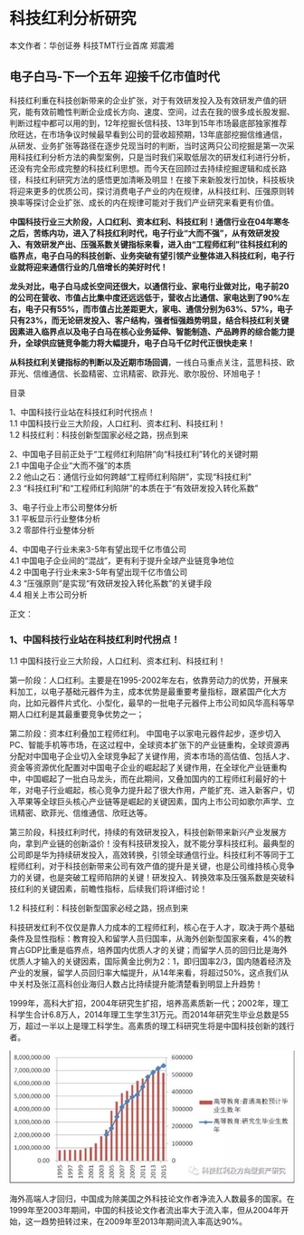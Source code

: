 
# 科技红利分析研究

本文作者：华创证券 科技TMT行业首席 郑震湘


## 电子白马-下一个五年 迎接千亿市值时代

科技红利重在科技创新带来的企业扩张，对于有效研发投入及有效研发产值的研究，能有效前瞻性判断企业成长方向、速度、空间，过去在我的很多成长股发掘、判断过程中都可以用的到，12年挖掘长信科技、13年到15年市场最底部独家推荐欣旺达，在市场争议时候最早看到公司的营收超预期，13年底部挖掘信维通信，从研发、业务扩张等路径在逐步兑现当时的判断，当时这两只公司挖掘是第一次采用科技红利分析方法的典型案例，只是当时我们采取低层次的研发红利进行分析，还没有完全形成完整的科技红利思想。而今天在回顾过去持续挖掘逻辑和成长路径，科技红利研究方法的感悟更加清晰及明显！在接下来新股发行加快，科技板块将迎来更多的优质公司，探讨消费电子产业的内在规律，从科技红利、压强原则转换率等探讨企业扩张、成长的内在规律可能对于我们产业研究来看更有价值。

**中国科技行业三大阶段，人口红利、资本红利、科技红利！通信行业在04年寒冬之后，苦练内功，进入了科技红利时代，电子行业“大而不强”，从有效研发投入、有效研发产出、压强系数关键指标来看，进入由“工程师红利”往科技红利的临界点，电子白马的科技创新、业务突破有望引领产业整体进入科技红利，电子行业就将迎来通信行业的几倍增长的美好时代！**

**龙头对比，电子白马成长空间还很大，以通信行业、家电行业做对比，电子前20的公司在营收、市值占比集中度还远远低于，营收占比通信、家电达到了90%左右，电子只有55%，而市值占比差距更大，家电、通信分别为63%、57%，电子只有23%，而无论研发投入、客户结构，强者恒强趋势明显，结合科技红利关键因素进入临界点以及电子白马在核心业务延伸、智能制造、产品跨界的综合能力提升，全球供应链竞争能力将大幅提升，电子白马千亿时代正很快走来！**


**从科技红利关键指标的判断以及近期市场回调**，一线白马重点关注，蓝思科技、欧菲光、信维通信、长盈精密、立讯精密、欧菲光、歌尔股份、环旭电子！
 
目录

1、中国科技行业站在科技红利时代拐点！  
1.1 中国科技行业三大阶段，人口红利、资本红利、科技红利！  
1.2 科技红利：科技创新型国家必经之路，拐点到来  
 
2、中国电子目前正处于“工程师红利陷阱”向“科技红利”转化的关键时期  
2.1 中国电子企业“大而不强”的本质  
2.2 他山之石：通信行业如何跨越“工程师红利陷阱”，实现“科技红利”  
2.3 “科技红利”和“工程师红利陷阱”的本质在于“有效研发投入转化系数”  
 
3、电子行业上市公司整体分析  
3.1 平板显示行业整体分析  
3.2 零部件行业整体分析  
 
4、中国电子行业未来3-5年有望出现千亿市值公司  
4.1 中国电子企业间的“混战”，更有利于提升全球产业链竞争地位  
4.2 中国电子行业未来3-5年有望出现千亿市值公司  
4.3 “压强原则”是实现“有效研发投入转化系数”的关键手段  
4.4 相关上市公司分析
 
正文：  

### 1、中国科技行业站在科技红利时代拐点！  

1.1 中国科技行业三大阶段，人口红利、资本红利、科技红利！

第一阶段：人口红利。主要是在1995-2002年左右，依靠劳动力的优势，开展来料加工，以电子基础元器件为主，成本优势是最重要考量指标，跟紧国产化大方向，比如元器件片式化、小型化，最早的一批电子元器件上市公司如风华高科等早期人口红利是其最重要竞争优势之一；

第二阶段：资本红利叠加工程师红利。 中国电子以家电元器件起步，逐步切入PC、智能手机等市场，在这过程中，全球资本扩张下的产业链重构，全球资源再分配对中国电子企业切入全球竞争起了关键作用，资本市场的高估值、包括人才、资金等资源优化配置对中国电子企业的崛起起了关键作用，在全球化产业链重构中，中国崛起了一批白马龙头，而在此期间，又叠加国内的工程师红利最好的十年，对电子行业崛起，核心竞争力提升起了很大作用，产能扩充、进入新客户，切入苹果等全球巨头核心产业链等是崛起的关键因素，国内上市公司如歌尔声学、立讯精密、欧菲光、信维通信、欣旺达等。

第三阶段，科技红利时代，持续的有效研发投入，科技创新带来新兴产业发展方向，拿到产业链的创新溢价！没有科技研发投入，就不能分享科技红利。最典型的公司即是华为持续研发投入，高效转换，引领全球通信行业。科技红利不等同于工程师红利，对于科技创新带来公司有效产值的提升是关键，也是公司维持核心竞争力的关键，也是突破工程师陷阱的关键！研发投入、转换效率及压强系数是突破科技红利的关键因素，前瞻性指标，后续我们将详细讨论！

1.2 科技红利：科技创新型国家必经之路，拐点到来

科技研发红利不仅仅是靠人力成本的工程师红利，核心在于人才，取决于两个基础条件及显性指标：教育投入和留学人员归国率，从海外创新型国家来看，4%的教育占GDP比重是临界点，培养国内优质人才的关键；而留学人员的回归比是海外优质人才输入的关键因素，国际黄金比例为2：1，即归国率2/3，国内随着经济及产业的发展，留学人员回归率大幅提升，从14年来看，将超过50%，这点我们从中关村及张江高科创业海归人数占比持续提升能清楚看到明显上升趋势！

1999年，高科大扩招，2004年研究生扩招，培养高素质新一代；2002年，理工科学生合计6.8万人，2014年理工生学生31万元。而2014年研究生毕业总数是55万，超过一半以上是理工科学生。高素质的理工科研究生将是中国科技创新的践行者。

![1](./images/kjhlfx/1.jpg)
                          
海外高端人才回归，中国成为除美国之外科技论文作者净流入人数最多的国家。在1999年至2003年期间，中国的科技论文作者流出率大于流入率，但从2004年开始，这一趋势扭转过来，在2009年至2013年期间流入率高达90%。
